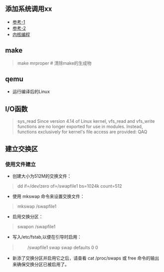## 添加系统调用xx
* [参考-1](https://medium.com/anubhav-shrimal/adding-a-hello-world-system-call-to-linux-kernel-dad32875872)
* [参考-2](https://zhuanlan.zhihu.com/p/31342840)
* [内核编程](http://docs.ifjy.me/contents/linux/002/linux%E5%86%85%E6%A0%B8%E7%BC%96%E7%A8%8B%E7%AC%94%E8%AE%B0.html)
## make 
> make mrproper # 清除make的生成物
## qemu
* 运行编译后的Linux
## I/O函数
> sys_read
> Since version 4.14 of Linux kernel, vfs_read and vfs_write functions are no longer exported for use in modules. Instead, functions exclusively for kernel's file access are provided: QAQ
## 建立交换区
### 使用文件建立
* 创建大小为512M的交换文件：
> dd if=/dev/zero of=/swapfile1 bs=1024k count=512
* 使用 mkswap 命令来设置交换文件：
> mkswap /swapfile1
* 启用交换分区：
> swapon /swapfile1
* 写入/etc/fstab,以便在引导时启用：
> 　　 /swapfile1 swap swap defaults 0 0
* 新添了交换分区并启用它之后，请查看 cat /proc/swaps 或 free 命令的输出来确保交换分区已被启用了。
